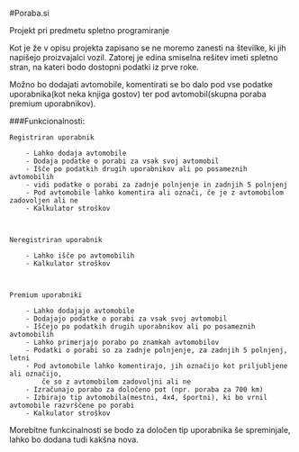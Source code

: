 #Poraba.si

Projekt pri predmetu spletno programiranje

Kot je že v opisu projekta zapisano se ne moremo zanesti na številke, ki jih napišejo proizvajalci vozil.
Zatorej je edina smiselna rešitev imeti spletno stran, na kateri bodo dostopni podatki iz prve roke.

Možno bo dodajati avtomobile, komentirati se bo dalo pod vse podatke uporabnika(kot neka knjiga gostov) ter pod avtomobil(skupna poraba premium uporabnikov).

###Funkcionalnosti:

	Registriran uporabnik
	
		- Lahko dodaja avtomobile
		- Dodaja podatke o porabi za vsak svoj avtomobil
		- Išče po podatkih drugih uporabnikov ali po posameznih avtomobilih
		- vidi podatke o porabi za zadnje polnjenje in zadnjih 5 polnjenj
		- Pod avtomobile lahko komentira ali označi, če je z avtomobilom zadovoljen ali ne
		- Kalkulator stroškov
		
		
	
	Neregistriran uporabnik
	
		- Lahko išče po avtomobilih
		- Kalkulator stroškov
		
		
		
	Premium uporabniki
	
		- Lahko dodajajo avtomobile
		- Dodajajo podatke o porabi za vsak svoj avtomobil
		- Iščejo po podatkih drugih uporabnikov ali po posameznih avtomobilih
		- Lahko primerjajo porabo po znamkah avtomobilov
		- Podatki o porabi so za zadnje polnjenje, za zadnjih 5 polnjenj, letni
		- Pod avtomobile lahko komentirajo, jih označijo kot priljubljene ali označijo,
			če so z avtomobilom zadovoljni ali ne
		- Izračunajo porabo za določeno pot (npr. poraba za 700 km)
		- Izbirajo tip avtomobila(mestni, 4x4, športni), ki bo vrnil avtomobile razvrščene po porabi
		- Kalkulator stroškov
		
Morebitne funkcinalnosti se bodo za določen tip uporabnika še spreminjale, lahko bo dodana tudi kakšna nova.
